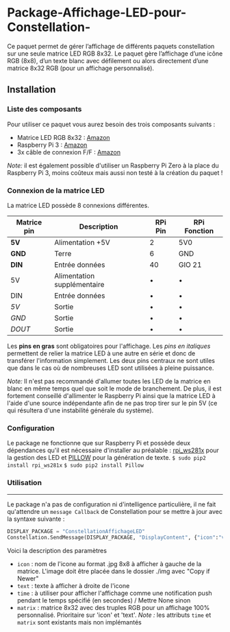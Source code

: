# Package-Affichage-LED-pour-Constellation-
Ce paquet permet de gérer l’affichage de différents paquets constellation sur une seule matrice LED RGB 8x32. Le paquet gère l’affichage d’une icône RGB (8x8), d’un texte blanc avec défilement ou alors directement d’une matrice 8x32 RGB (pour un affichage personnalisé).

## Installation
### Liste des composants 
Pour utiliser ce paquet vous aurez besoin des trois composants suivants :
* Matrice LED RGB 8x32 : [Amazon](https://www.amazon.fr/gp/product/B01DC0IPVU/)
* Raspberry Pi 3 : [Amazon](https://www.amazon.fr/Raspberry-Pi-Carte-Mère-Model/dp/B01CD5VC92/)
* 3x câble de connexion F/F : [Amazon](https://www.amazon.fr/Philonext-Multicolore-M%C3%A2le-Femelle-Femelle-Femelle-Breadboard/dp/B072NSLB98)

_Note:_ il est également possible d'utiliser un Raspberry Pi Zero à la place du Raspberry Pi 3, moins coûteux mais aussi non testé à la création du paquet !

### Connexion de la matrice LED 
La matrice LED possède 8 connexions différentes.

| Matrice pin | Description                 | RPi Pin | RPi Fonction |
| ----------- | --------------------------- | ------- | ------------ |
| **5V**      | Alimentation +5V            | 2       | 5V0          |
| **GND**     | Terre                       | 6       | GND          |
| **DIN**     | Entrée données              | 40      | GIO 21       |
| 5V          | Alimentation supplémentaire | •       | •            |
| DIN         | Entrée données              | •       | •            |
| _5V_        | Sortie                      | •       | •            |
| _GND_       | Sortie                      | •       | •            |
| _DOUT_      | Sortie                      | •       | •            |

Les **pins en gras** sont obligatoires pour l'affichage. 
Les _pins en italiques_ permettent de relier la matrice LED à une autre en série et donc de transférer l'information simplement. Les deux pins centraux ne sont utiles que dans le cas où de nombreuses LED sont utilisées à pleine puissance.

_Note:_ Il n'est pas recommandé d'allumer toutes les LED de la matrice en blanc en même temps quel que soit le mode de branchement. De plus, il est fortement conseillé d'allimenter le Raspberry Pi ainsi que la matrice LED à l'aide d'une source indépendante afin de ne pas trop tirer sur le pin 5V (ce qui résultera d'une instabilité générale du système). 

### Configuration
Le package ne fonctionne que sur Raspberry Pi et possède deux dépendances qu'il est nécessaire d'installer au préalable :  [rpi_ws281x](https://github.com/jgarff/rpi_ws281x) pour la gestion des LED et [PILLOW](https://github.com/python-pillow/Pillow) pour la génération de texte.
`$ sudo pip2 install rpi_ws281x`
`$ sudo pip2 install Pillow`

### Utilisation
---------------
Le package n'a pas de configuration ni d'intelligence particulière, il ne fait qu'attendre un `message Callback` de Constellation pour se mettre à jour avec la syntaxe suivante :
```python
DISPLAY_PACKAGE = "ConstellationAffichageLED"
Constellation.SendMessage(DISPLAY_PACKAGE, "DisplayContent", {"icon":"votreIcone", "text":"Votre texte","time":None,"matrix":None})
```
Voici la description des paramètres 
- `icon` : nom de l'icone au format .jpg 8x8 à afficher à gauche de la matrice. L'image doit être placée dans le dossier ./img avec "Copy if Newer"
- `text` : texte à afficher à droite de l'icone
- `time` : à utiliser pour afficher l'affichage comme une notification push pendant le temps spécifié (en secondes) / Mettre None sinon
- `matrix` : matrice 8x32 avec des truples RGB pour un affichage 100% personnalisé. Prioritaire sur 'icon' et 'text'.
_Note :_ les attributs `time` et `matrix` sont existants mais non implémantés 
